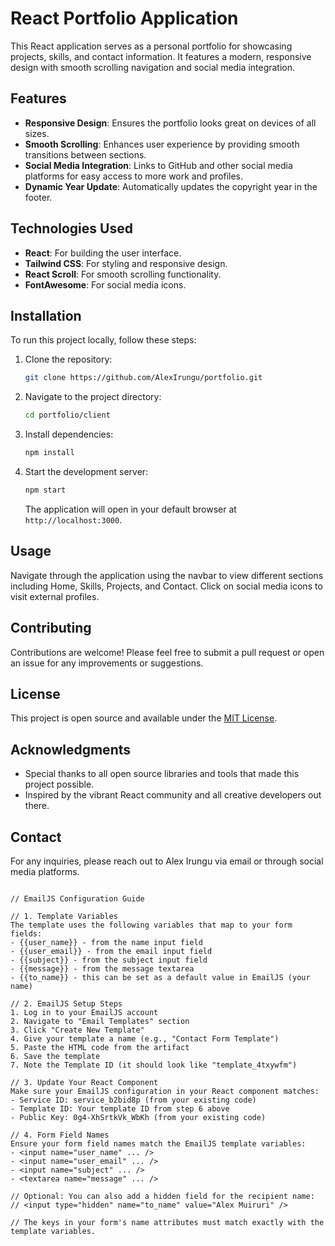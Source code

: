 # React Portfolio Application

This React application serves as a personal portfolio for showcasing projects, skills, and contact information. It features a modern, responsive design with smooth scrolling navigation and social media integration.

## Features

- **Responsive Design**: Ensures the portfolio looks great on devices of all sizes.
- **Smooth Scrolling**: Enhances user experience by providing smooth transitions between sections.
- **Social Media Integration**: Links to GitHub and other social media platforms for easy access to more work and profiles.
- **Dynamic Year Update**: Automatically updates the copyright year in the footer.

## Technologies Used

- **React**: For building the user interface.
- **Tailwind CSS**: For styling and responsive design.
- **React Scroll**: For smooth scrolling functionality.
- **FontAwesome**: For social media icons.

## Installation

To run this project locally, follow these steps:

1. Clone the repository:
   ```bash
   git clone https://github.com/AlexIrungu/portfolio.git
   ```
2. Navigate to the project directory:
   ```bash
   cd portfolio/client
   ```
3. Install dependencies:
   ```bash
   npm install
   ```
4. Start the development server:
   ```bash
   npm start
   ```
   The application will open in your default browser at `http://localhost:3000`.

## Usage

Navigate through the application using the navbar to view different sections including Home, Skills, Projects, and Contact. Click on social media icons to visit external profiles.

## Contributing

Contributions are welcome! Please feel free to submit a pull request or open an issue for any improvements or suggestions.

## License

This project is open source and available under the [MIT License](LICENSE).

## Acknowledgments

- Special thanks to all open source libraries and tools that made this project possible.
- Inspired by the vibrant React community and all creative developers out there.

## Contact

For any inquiries, please reach out to Alex Irungu via email or through social media platforms.
```

// EmailJS Configuration Guide

// 1. Template Variables
The template uses the following variables that map to your form fields:
- {{user_name}} - from the name input field
- {{user_email}} - from the email input field
- {{subject}} - from the subject input field
- {{message}} - from the message textarea
- {{to_name}} - this can be set as a default value in EmailJS (your name)

// 2. EmailJS Setup Steps
1. Log in to your EmailJS account
2. Navigate to "Email Templates" section
3. Click "Create New Template"
4. Give your template a name (e.g., "Contact Form Template")
5. Paste the HTML code from the artifact
6. Save the template
7. Note the Template ID (it should look like "template_4txywfm")

// 3. Update Your React Component
Make sure your EmailJS configuration in your React component matches:
- Service ID: service_b2bid8p (from your existing code)
- Template ID: Your template ID from step 6 above
- Public Key: 0g4-XhSrtkVk_WbKh (from your existing code)

// 4. Form Field Names
Ensure your form field names match the EmailJS template variables:
- <input name="user_name" ... />
- <input name="user_email" ... />
- <input name="subject" ... />
- <textarea name="message" ... />

// Optional: You can also add a hidden field for the recipient name:
// <input type="hidden" name="to_name" value="Alex Muiruri" />

// The keys in your form's name attributes must match exactly with the template variables.